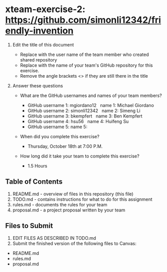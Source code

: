 # xteam-exercise-2: https://github.com/simonli12342/friendly-invention

1. Edit the title of this document
   * Replace <UserName> with the user name of the team member who created shared repository
   * Replace <GitHubRepositoryName> with the name of your team's GitHub repository for this exercise.
   * Remove the angle brackets <> if they are still there in the title

2. Answer these questions
   * What are the GitHub usernames and names of your team members?
       * GitHub username 1: mgiordano12   &nbsp;   name 1: Michael Giordano
       * GitHub username 2: simonli12342  &nbsp;    name 2: Simeng Li
       * GitHub username 3: bkempfert  &nbsp;    name 3: Ben Kempfert
       * GitHub username 4: hsu56  &nbsp;    name 4: Huifeng Su
       * GitHub username 5:       name 5:
   * When did you complete this exercise? 
   
     * Thursday, October 18th at 7:00 P.M.
     
   * How long did it take your team to complete this exercise? 
   
     * 1.5 Hours

## Table of Contents

1. README.md - overview of files in this repository (this file)
2. TODO.md - contains instructions for what to do for this assignment
3. rules.md - documents the rules for your team
4. proposal.md - a project proposal written by your team

## Files to Submit

1. EDIT FILES AS DESCRIBED IN TODO.md
2. Submit the finished version of the following files to Canvas:

* README.md
* rules.md
* proposal.md
